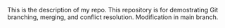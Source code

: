 This is the description of my repo.
This repository is for demostrating Git branching, merging, and conflict resolution.
Modification in main branch.

